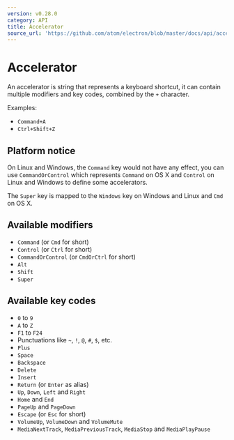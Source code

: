 ```yaml
---
version: v0.28.0
category: API
title: Accelerator
source_url: 'https://github.com/atom/electron/blob/master/docs/api/accelerator.md'
---
```


# Accelerator

An accelerator is string that represents a keyboard shortcut, it can contain
multiple modifiers and key codes, combined by the `+` character.

Examples:

* `Command+A`
* `Ctrl+Shift+Z`

## Platform notice

On Linux and Windows, the `Command` key would not have any effect, you can
use `CommandOrControl` which represents `Command` on OS X and `Control` on
Linux and Windows to define some accelerators.

The `Super` key is mapped to the `Windows` key on Windows and Linux and
`Cmd` on OS X.

## Available modifiers

* `Command` (or `Cmd` for short)
* `Control` (or `Ctrl` for short)
* `CommandOrControl` (or `CmdOrCtrl` for short)
* `Alt`
* `Shift`
* `Super`

## Available key codes

* `0` to `9`
* `A` to `Z`
* `F1` to `F24`
* Punctuations like `~`, `!`, `@`, `#`, `$`, etc.
* `Plus`
* `Space`
* `Backspace`
* `Delete`
* `Insert`
* `Return` (or `Enter` as alias)
* `Up`, `Down`, `Left` and `Right`
* `Home` and `End`
* `PageUp` and `PageDown`
* `Escape` (or `Esc` for short)
* `VolumeUp`, `VolumeDown` and `VolumeMute`
* `MediaNextTrack`, `MediaPreviousTrack`, `MediaStop` and `MediaPlayPause`
